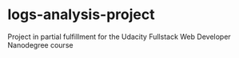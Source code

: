 # logs-analysis-project
Project in partial fulfillment for the Udacity Fullstack Web Developer Nanodegree course
